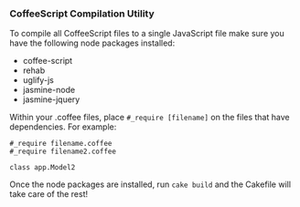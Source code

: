 ### CoffeeScript Compilation Utility ###

To compile all CoffeeScript files to a single JavaScript file make sure you have the following node packages installed:
* coffee-script
* rehab
* uglify-js
* jasmine-node
* jasmine-jquery

Within your .coffee files, place `#_require [filename]` on the files that have dependencies. For example: 

    #_require filename.coffee
    #_require filename2.coffee
    
    class app.Model2

Once the node packages are installed, run `cake build` and the Cakefile will take care of the rest!